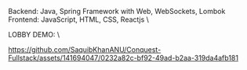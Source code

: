 Backend: Java, Spring Framework with Web, WebSockets, Lombok \
Frontend: JavaScript, HTML, CSS, Reactjs \

LOBBY DEMO: \

https://github.com/SaquibKhanANU/Conquest-Fullstack/assets/141694047/0232a82c-bf92-49ad-b2aa-319da4afb181

